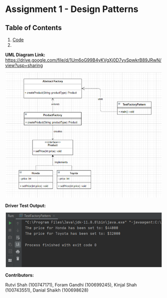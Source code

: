 # Assignment 1 - Design Patterns

## Table of Contents

1. [Code](https://github.com/tree/main/src)
2. 

**UML Diagram Link:** https://drive.google.com/file/d/1Um6oG99B4yKVgXj0D7yySpwkrB89JRwN/view?usp=sharing

<p align="center"><img width="500" src="UML Diagram.PNG"></p>

**Driver Test Output:**

<p align="center"><img width="500" src="Test Output.PNG"></p>

**Contributors:**

Rutvi Shah (100747171),
Foram Gandhi (100699245),
Kinjal Shah (100743551),
Danial Shaikh (100698628)

